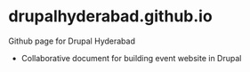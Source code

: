 # drupalhyderabad.github.io
Github page for Drupal Hyderabad
* Collaborative document for building event website in Drupal 
